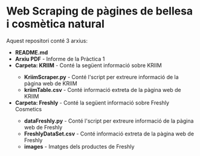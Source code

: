 # Web Scraping de pàgines de bellesa i cosmètica natural

Aquest repositori conté 3 arxius:
<ul>
  <li><strong>README.md</strong></li>
  <li><strong>Arxiu PDF</strong> - Informe de la Pràctica 1</li>
  <li><strong>Carpeta: KRIIM</strong> - Conté la següent informació sobre KRIIM</li>
  <ul>
    <li><strong>KriimScraper.py</strong> - Conté l'script per extreure informació de la pàgina web de KRIIM</li>
    <li><strong>kriimTable.csv</strong> - Conté informació extreta de la pàgina web de KRIIM</li>
  </ul>
  <li><strong>Carpeta: Freshly</strong> - Conté la següent informació sobre Freshly Cosmetics</li>
  <ul>
    <li><strong>dataFreshly.py</strong> - Conté l'script per extreure informació de la pàgina web de Freshly</li>
    <li><strong>FreshlyDataSet.csv</strong> - Conté informació extreta de la pàgina web de Freshly</li>
    <li><strong>images</strong> - Imatges dels productes de Freshly</li>
  </ul>
</ul>
